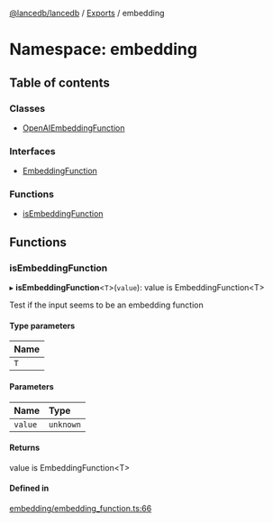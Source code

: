 [@lancedb/lancedb](../README.md) / [Exports](../modules.md) / embedding

# Namespace: embedding

## Table of contents

### Classes

- [OpenAIEmbeddingFunction](../classes/embedding.OpenAIEmbeddingFunction.md)

### Interfaces

- [EmbeddingFunction](../interfaces/embedding.EmbeddingFunction.md)

### Functions

- [isEmbeddingFunction](embedding.md#isembeddingfunction)

## Functions

### isEmbeddingFunction

▸ **isEmbeddingFunction**\<`T`\>(`value`): value is EmbeddingFunction\<T\>

Test if the input seems to be an embedding function

#### Type parameters

| Name |
| :------ |
| `T` |

#### Parameters

| Name | Type |
| :------ | :------ |
| `value` | `unknown` |

#### Returns

value is EmbeddingFunction\<T\>

#### Defined in

[embedding/embedding_function.ts:66](https://github.com/lancedb/lancedb/blob/3499aee/nodejs/lancedb/embedding/embedding_function.ts#L66)
